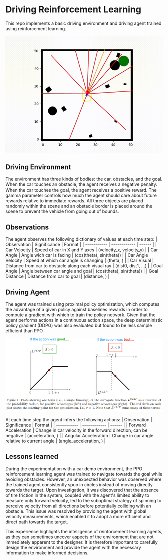# Driving Reinforcement Learning #
This repo implements a basic driving environment and driving agent trained using reinforcement learning.
<p align="center">
<img src="assets/obstacle_avoidance.gif" alt="Obstacle Avoidance"/>
</p>


## Driving Environment ##
The environment has three kinds of bodies: the car, obstacles, and the goal. When the car touches an obstacle, the agent receives a negative penalty. When the car touches the goal, the agent receives a positive reward. The gamma parameter controls how much the agent should care about future rewards relative to immediate rewards.  All three objects are placed randomly within the scene and an obstacle border is placed around the scene to prevent the vehicle from going out of bounds.


## Observations ##
The agent observes the following dictionary of values at each time step:
| Observation | Significance | Format |
| ----------- | ------------ | ------ |
| Car Velocity | Speed of car in X and Y axes | (velocity_x, velocity_y) |
| Car Angle | Angle wich car is facing | (cos(theta), sin(theta)) |
| Car Angle Velocity | Speed at which car angle is changing | (theta, ) |
| Car Visual | Distance from car to obstacle along each visual ray | (dist0, dist1, ...) |
| Goal Angle | Angle between car angle and goal | (cos(theta), sin(theta)) |
| Goal Distance | Distance from car to goal | (distance, ) |

## Driving Agent ##
The agent was trained using proximal policy optimization, which computes the advantage of a given policy against baselines rewards in order to compute a gradient with which to train the policy network. Given that the agent performs actions in a continuous action space, the deep deterministic policy gradient (DDPG) was also evaluated but found to be less sample efficient than PPO. 

<p align="center">
<img src="assets/ppo.png" alt="Proximal Policy Optimization"/>
</p>

At each time step the agent infers the following actions:
| Observation | Significance | Format |
| ----------- | ------------ | ------ |
| Forward Acceleration | Change in car velocity in the forward direction, can be negative | (acceleration, ) |
| Angular Acceleration | Change in car angle relative to current angle | (angle_acceleration, ) |


## Lessons learned ##
During the experimentation with a car demo environment, the PPO reinforcement learning agent was trained to navigate towards the goal while avoiding obstacles. However, an unexpected behavior was observed where the trained agent consistently spun in circles instead of moving directly towards the target. Upon investigation, it was discovered that the absence of tire friction in the system, coupled with the agent's limited ability to measure only forward velocity, led to the suboptimal strategy of spinning to perceive velocity from all directions before potentially colliding with an obstacle. This issue was resolved by providing the agent with global velocity measurements, which enabled it to adopt a more efficient and direct path towards the target.

This experience highlights the intelligence of reinforcement learning agents, as they can sometimes uncover aspects of the environment that are not immediately apparent to the designer. It is therefore important to carefully design the environment and provide the agent with the necessary information to make informed decisions.
